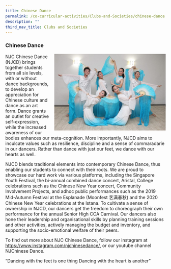 ```yaml
---
title: Chinese Dance
permalink: /co-curricular-activities/Clubs-and-Societies/chinese-dance
description: ""
third_nav_title: Clubs and Societies
---
```

### Chinese Dance

<img src="/images/chinesedance1.png" style="width:350px;height:240px;margin-left:15px;" align = "right"> NJC Chinese Dance (NJCD) brings together students from all six levels, with or without dance backgrounds, to develop an appreciation for Chinese culture and dance as an art form. Dance grants an outlet for creative self-expression, while the increased awareness of our bodies enhances our meta-cognition. More importantly, NJCD aims to inculcate values such as resilience, discipline and a sense of commaradarie in our dancers. Rather than dance with just our feet, we dance with our hearts as well.

NJCD blends traditional elements into contemporary Chinese Dance, thus enabling our students to connect with their roots. We are proud to showcase our hard work via various platforms, including the Singapore Youth Festival, the bi-annual combined dance concert, Aristal, College celebrations such as the Chinese New Year concert, Community Involvement Projects, and adhoc public performances such as the 2019 Mid-Autumn Festival at the Esplanade (Moonfest 艺满春秋) and the 2020 Chinese New Year celebrations at the Istana. To cultivate a sense of ownership in NJCD, our dancers get the freedom to choreograph their own performance for the annual Senior High CCA Carnival. Our dancers also hone their leadership and organisational skills by planning training sessions and other activities, actively managing the budget and inventory, and supporting the socio-emotional welfare of their peers.

To find out more about NJC Chinese Dance, follow our instagram at https://www.instagram.com/njchinesedance/, or our youtube channel NJChinese Dance.

“Dancing with the feet is one thing Dancing with the heart is another”